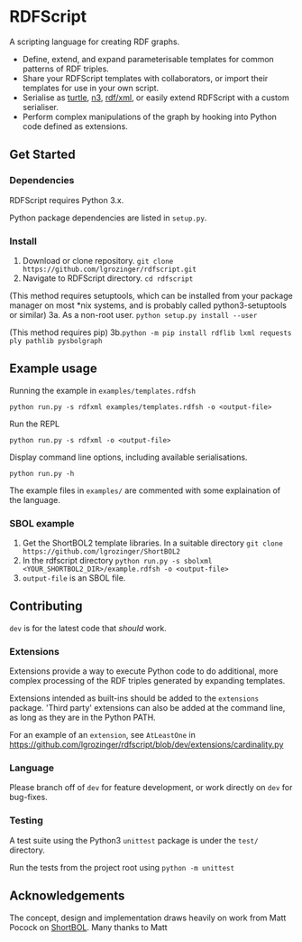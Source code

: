 # RDFScript

A scripting language for creating RDF graphs.

* Define, extend, and expand parameterisable templates for common patterns of RDF triples.
* Share your RDFScript templates with collaborators, or import their templates for use in your own script.
* Serialise as [turtle](https://www.w3.org/TR/turtle/), [n3](https://www.w3.org/TeamSubmission/n3/), [rdf/xml](https://www.w3.org/TR/rdf-syntax-grammar/), or easily extend RDFScript with a custom serialiser.
* Perform complex manipulations of the graph by hooking into Python code defined as extensions.

## Get Started

### Dependencies

RDFScript requires Python 3.x.

Python package dependencies are listed in `setup.py`.

### Install

1. Download or clone repository. `git clone https://github.com/lgrozinger/rdfscript.git`
2. Navigate to RDFScript directory. `cd rdfscript`

(This method requires setuptools, which can be installed from your package manager on most \*nix systems, and is probably called python3-setuptools or similar)
3a. As a non-root user. `python setup.py install --user`

(This method requires pip)
3b.`python -m pip install rdflib lxml requests ply pathlib pysbolgraph`

## Example usage

Running the example in `examples/templates.rdfsh`

`python run.py -s rdfxml examples/templates.rdfsh -o <output-file>`

Run the REPL

`python run.py -s rdfxml -o <output-file>`

Display command line options, including available serialisations.

`python run.py -h`

The example files in `examples/` are commented with some explaination of the language.

### SBOL example

1. Get the ShortBOL2 template libraries. In a suitable directory `git clone https://github.com/lgrozinger/ShortBOL2`
2. In the rdfscript directory `python run.py -s sbolxml <YOUR_SHORTBOL2_DIR>/example.rdfsh -o <output-file>`
3. `output-file` is an SBOL file.

## Contributing

`dev` is for the latest code that *should* work.

### Extensions

Extensions provide a way to execute Python code to do additional, more complex processing of the RDF triples generated by expanding templates.

Extensions intended as built-ins should be added to the `extensions` package. 'Third party' extensions can also be added at the command line, as long as they are in the Python PATH.

For an example of an `extension`, see `AtLeastOne` in https://github.com/lgrozinger/rdfscript/blob/dev/extensions/cardinality.py
      

### Language

Please branch off of `dev` for feature development, or work directly on `dev` for bug-fixes.

### Testing

A test suite using the Python3 `unittest` package is under the `test/` directory.

Run the tests from the project root using `python -m unittest`

## Acknowledgements

The concept, design and implementation draws heavily on work from Matt Pocock on [ShortBOL](https://github.com/drdozer/shortbol). Many thanks to Matt
